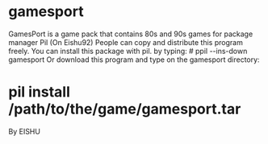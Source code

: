 # gamesport
GamesPort is a game pack that contains 80s and 90s games for package manager Pil (On Eishu92)
People can copy and distribute this program freely.
You can install this package with pil.
by typing: # ppil --ins-down gamesport
Or download this program and type on the gamesport directory:
# pil install /path/to/the/game/gamesport.tar
By EISHU

